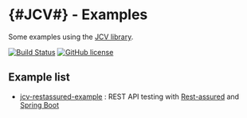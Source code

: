 # {#JCV#} - Examples

Some examples using the [JCV library](https://github.com/ekino/jcv).

[![Build Status](https://travis-ci.org/ekino/jcv-examples.svg?branch=master)](https://travis-ci.org/ekino/jcv-examples)
[![GitHub license](https://img.shields.io/github/license/ekino/jcv-examples.svg)](https://github.com/ekino/jcv-examples/blob/master/LICENSE.md)

## Example list

- [jcv-restassured-example](https://github.com/ekino/jcv-examples/tree/master/jcv-restassured-example) : REST API testing with [Rest-assured](http://rest-assured.io/) and [Spring Boot](http://spring.io/projects/spring-boot)
